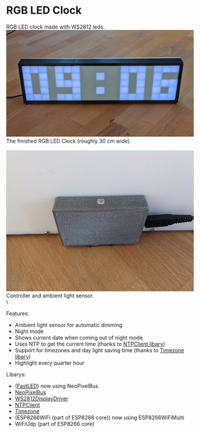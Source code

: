 # RGB LED Clock
RGB LED clock made with WS2812 leds. \
![alt text](https://raw.githubusercontent.com/DerBrecher/RGB_LED_Clock/master/images/clock.jpg)\
The finished RGB LED Clock (roughly 30 cm wide). \
\
![alt text](https://github.com/DerBrecher/RGB_LED_Clock/blob/master/images/controller_and_light_sensor.JPG?raw=true)\
Controller and ambient light sensor. \
\

Features:
- Ambient light sensor for automatic dimming
- Night mode
- Shows current date when coming out of night mode
- Uses NTP to get the current time (thanks to [NTPClient libary](https://github.com/arduino-libraries/NTPClient))
- Support for timezones and day light saving time (thanks to [Timezone libary](https://github.com/JChristensen/Timezone))
- Highlight every quarter hour

Libarys:
- ([FastLED](https://github.com/FastLED/FastLED)) now using NeoPixelBus
- [NeoPixelBus](https://github.com/Makuna/NeoPixelBus)
- [WS2812DisplayDriver](https://github.com/DerBrecher/RGB_LED_Display_Driver)
- [NTPClient](https://github.com/arduino-libraries/NTPClient)
- [Timezone](https://github.com/JChristensen/Timezone)
- (ESP8266WiFi (part of ESP8266 core)) now using ESP8266WiFiMulti
- WiFiUdp (part of ESP8266 core)
